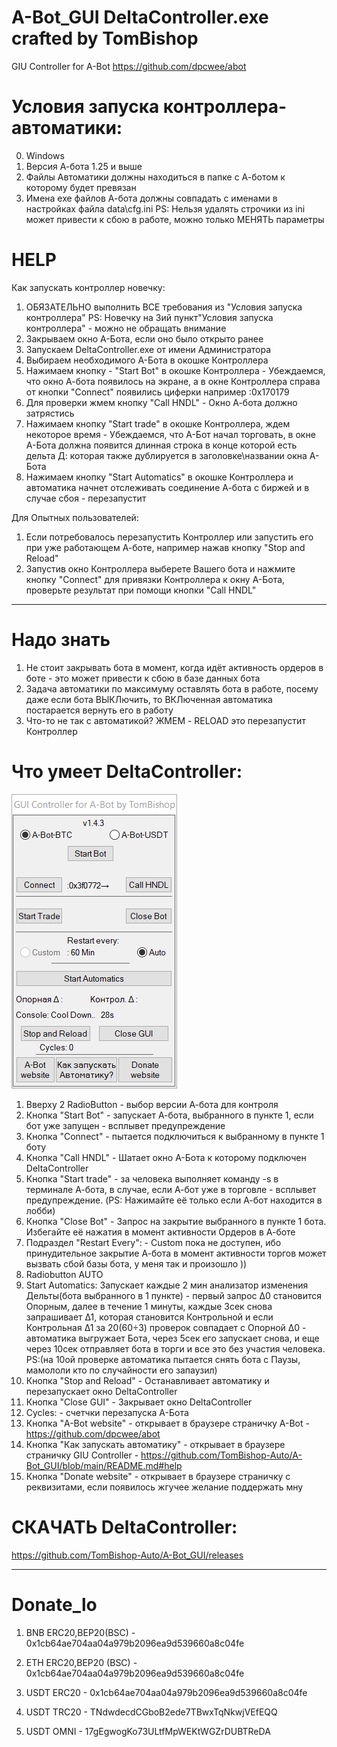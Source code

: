 # A-Bot_GUI DeltaController.exe crafted by TomBishop
GIU Controller for A-Bot https://github.com/dpcwee/abot

# Условия запуска контроллера-автоматики:
0. Windows
1. Версия А-бота 1.25 и выше
2. Файлы Автоматики должны находиться в папке с А-ботом к которому будет превязан
3. Имена exe файлов А-бота должны совпадать с именами в настройках файла data\cfg.ini PS: Нельзя удалять строчики из ini может привести к сбою в работе, можно только МЕНЯТЬ параметры

# HELP
Как запускать контроллер новечку:

1. ОБЯЗАТЕЛЬНО выполнить ВСЕ требования из "Условия запуска контроллера" PS: Новечку на 3ий пункт"Условия запуска контроллера" -  можно не обращать внимание
2. Закрываем окно А-Бота, если оно было открыто ранее
3. Запускаем DeltaController.exe от имени Администратора
4. Выбираем необходимого А-Бота в окошке Контроллера
5. Нажимаем кнопку - "Start Bot" в окошке Контроллера - Убеждаемся, что окно А-бота появилось на экране, а в окне Контроллера справа от кнопки "Connect" появились циферки например :0x170179
6. Для проверки жмем кнопку "Call HNDL" - Окно А-бота должно затрястись
7. Нажимаем кнопку "Start trade" в окошке Контроллера, ждем некоторое время - Убеждаемся, что А-Бот начал торговать, в окне А-Бота должна появится длинная строка в конце которой есть дельта Д: которая также дублируется в заголовке\названии окна А-Бота
8. Нажимаем кнопку "Start Automatics" в окошке Контроллера и автоматика начнет отслеживать соединение А-бота с биржей и в случае сбоя - перезапустит

Для Опытных пользователей:
1. Если потребовалось перезапустить Контроллер или запустить его при уже работающем А-боте, например нажав кнопку "Stop and Reload"
2. Запустив окно Контроллера выберете Вашего бота и нажмите кнопку "Connect" для привязки Контроллера к окну А-Бота, проверьте результат при помощи кнопки "Call HNDL"

_____________________________________________________________________________

# Надо знать
1. Не стоит закрывать бота в момент, когда идёт активность ордеров в боте - это может привести к сбою в базе данных бота
2. Задача автоматики по максимуму оставлять бота в работе, посему даже если бота ВЫКЛючить, то ВКЛюченная автоматика постарается вернуть его в работу
3. Что-то не так с автоматикой? ЖМЕМ - RELOAD это перезапустит Контроллер

# Что умеет DeltaController:
![](./pic/Main143.png)
1. Вверху 2 RadioButton - выбор версии А-бота для контроля
2. Кнопка "Start Bot" - запускает А-бота, выбранного в пункте 1, если бот уже запущен - всплывет предупреждение
3. Кнопка "Connect" - пытается подключиться к выбранному в пункте 1 боту
4. Кнопка "Call HNDL" - Шатает окно А-Бота к которому подключен DeltaController
5. Кнопка "Start trade" - за человека выполняет команду -s в терминале А-бота, в случае, если А-бот уже в торговле - всплывет предупреждение. (PS: Нажимайте её только если А-бот находится в лобби)
6. Кнопка "Close Bot" - Запрос на закрытие выбранного в пункте 1 бота. Избегайте её нажатия в момент активности Ордеров в А-боте
7. Подраздел "Restart Every": - Custom пока не доступен, ибо принудительное закрытие А-бота в момент активности торгов может вызвать сбой базы бота, у меня так и произошло ))
8. Radiobutton AUTO  
9. Start Automatics: Запускает каждые 2 мин анализатор изменения Дельты(бота выбранного в 1 пункте) - первый запрос Δ0 становится Опорным, далее в течение 1 минуты, каждые 3сек снова запрашивает Δ1, которая становится Контрольной и если Контрольная Δ1 за 20(60÷3) проверок совпадает с Опорной Δ0 - автоматика выгружает Бота, через 5сек его запускает снова, и еще через 10сек отправляет бота в торги и все это без участия человека. PS:(на 10ой проверке автоматика пытается снять бота с Паузы, мамололи кто по случайности его запаузил)
10. Кнопка "Stop and Reload" - Останавливает автоматику и перезапускает окно DeltaController
11. Кнопка "Close GUI" - Закрывает окно DeltaController
12. Cycles: - счетчки перезапуска А-Бота
13. Кнопка "A-Bot website" - открывает в браузере страничку A-Bot - https://github.com/dpcwee/abot
14. Кнопка "Как запускать автоматику" - открывает в браузере страничку GIU Controller - https://github.com/TomBishop-Auto/A-Bot_GUI/blob/main/README.md#help
15. Кнопка "Donate website" - открывает в браузере страничку с реквизитами, если появилось жгучее желание поддержать мну

# СКАЧАТЬ DeltaController: 
https://github.com/TomBishop-Auto/A-Bot_GUI/releases
_____________________________________________________________________________
# Donate_lo

1. BNB ERC20,BEP20(BSC)        - 0x1cb64ae704aa04a979b2096ea9d539660a8c04fe
2. ETH ERC20,BEP20 (BSC)       - 0x1cb64ae704aa04a979b2096ea9d539660a8c04fe

3. USDT ERC20                  - 0x1cb64ae704aa04a979b2096ea9d539660a8c04fe
4. USDT TRC20                  - TNdwdecdCGboB2ede7TBwxTqNkwjVEfEQQ
5. USDT OMNI                   - 17gEgwogKo73ULtfMpWEKtWGZrDUBTReDA
